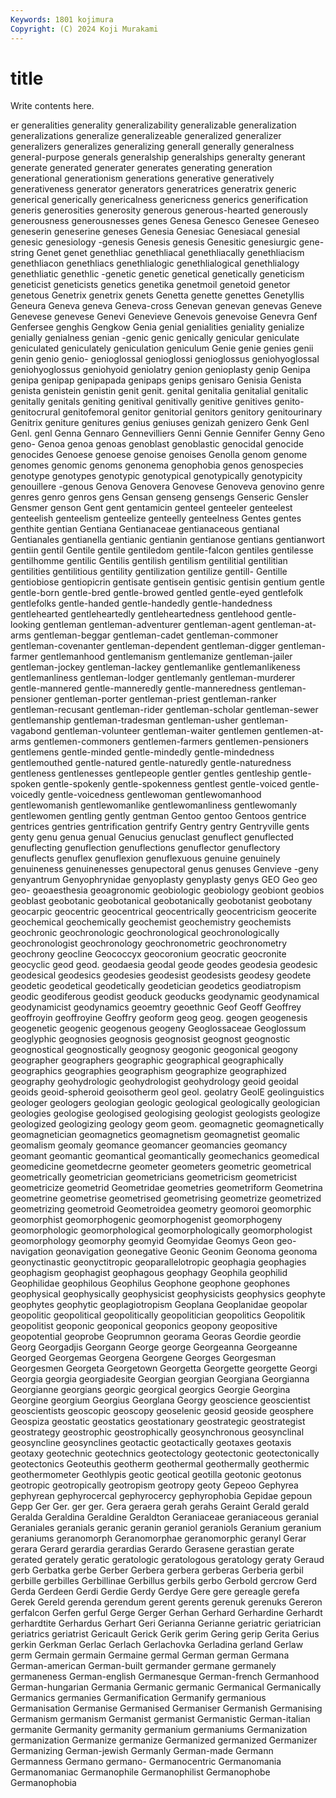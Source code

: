 ```yaml
---
Keywords: 1801 kojimura
Copyright: (C) 2024 Koji Murakami
---
```


# title

Write contents here.



er generalities generality generalizability generalizable generalization generalizations generalize generalizeable
generalized generalizer generalizers generalizes generalizing generall generally generalness general-purpose generals
generalship generalships generalty generant generate generated generater generates generating generation
generational generationism generations generative generatively generativeness generator generators generatrices generatrix
generic generical generically genericalness genericness generics generification generis generosities generosity
generous generous-hearted generously generousness generousnesses genes Genesa Genesco Genesee Geneseo
geneserin geneserine geneses Genesia Genesiac Genesiacal genesial genesic genesiology -genesis
Genesis genesis Genesitic genesiurgic gene-string Genet genet genethliac genethliacal genethliacally
genethliacism genethliacon genethliacs genethlialogic genethlialogical genethlialogy genethliatic genethlic -genetic genetic
genetical genetically geneticism geneticist geneticists genetics genetika genetmoil genetoid genetor
genetous Genetrix genetrix genets Genetta genette genettes Genetyllis Geneura Geneva
geneva Geneva-cross Genevan genevan genevas Geneve Genevese genevese Genevi Genevieve
Genevois genevoise Genevra Genf Genfersee genghis Gengkow Genia genial genialities
geniality genialize genially genialness genian -genic genic genically genicular geniculate
geniculated geniculately geniculation geniculum Genie genie genies genii genin genio
genio- genioglossal genioglossi genioglossus geniohyoglossal geniohyoglossus geniohyoid geniolatry genion genioplasty
genip Genipa genipa genipap genipapada genipaps genips genisaro Genisia Genista
genista genistein genistin genit genit. genital genitalia genitalial genitalic genitally
genitals geniting genitival genitivally genitive genitives genito- genitocrural genitofemoral genitor
genitorial genitors genitory genitourinary Genitrix geniture genitures genius geniuses genizah
genizero Genk Genl Genl. genl Genna Gennaro Gennevilliers Genni Gennie
Gennifer Genny Geno geno- Genoa genoa genoas genoblast genoblastic genocidal
genocide genocides Genoese genoese genoise genoises Genolla genom genome genomes
genomic genoms genonema genophobia genos genospecies genotype genotypes genotypic genotypical
genotypically genotypicity genouillere -genous Genova Genovera Genovese Genoveva genovino genre
genres genro genros gens Gensan genseng gensengs Genseric Gensler Gensmer
genson Gent gent gentamicin genteel genteeler genteelest genteelish genteelism genteelize
genteelly genteelness Gentes gentes genthite gentian Gentiana Gentianaceae gentianaceous gentianal
Gentianales gentianella gentianic gentianin gentianose gentians gentianwort gentiin gentil Gentile
gentile gentiledom gentile-falcon gentiles gentilesse gentilhomme gentilic Gentilis gentilish gentilism
gentilitial gentilitian gentilities gentilitious gentility gentilization gentilize gentill- Gentille gentiobiose
gentiopicrin gentisate gentisein gentisic gentisin gentium gentle gentle-born gentle-bred gentle-browed
gentled gentle-eyed gentlefolk gentlefolks gentle-handed gentle-handedly gentle-handedness gentlehearted gentleheartedly gentleheartedness
gentlehood gentle-looking gentleman gentleman-adventurer gentleman-agent gentleman-at-arms gentleman-beggar gentleman-cadet gentleman-commoner gentleman-covenanter
gentleman-dependent gentleman-digger gentleman-farmer gentlemanhood gentlemanism gentlemanize gentleman-jailer gentleman-jockey gentleman-lackey gentlemanlike
gentlemanlikeness gentlemanliness gentleman-lodger gentlemanly gentleman-murderer gentle-mannered gentle-manneredly gentle-manneredness gentleman-pensioner gentleman-porter
gentleman-priest gentleman-ranker gentleman-recusant gentleman-rider gentleman-scholar gentleman-sewer gentlemanship gentleman-tradesman gentleman-usher gentleman-vagabond
gentleman-volunteer gentleman-waiter gentlemen gentlemen-at-arms gentlemen-commoners gentlemen-farmers gentlemen-pensioners gentlemens gentle-minded gentle-mindedly
gentle-mindedness gentlemouthed gentle-natured gentle-naturedly gentle-naturedness gentleness gentlenesses gentlepeople gentler gentles
gentleship gentle-spoken gentle-spokenly gentle-spokenness gentlest gentle-voiced gentle-voicedly gentle-voicedness gentlewoman gentlewomanhood
gentlewomanish gentlewomanlike gentlewomanliness gentlewomanly gentlewomen gentling gently gentman Gentoo gentoo
Gentoos gentrice gentrices gentries gentrification gentrify Gentry gentry Gentryville gents
genty genu genua genual Genucius genuclast genuflect genuflected genuflecting genuflection
genuflections genuflector genuflectory genuflects genuflex genuflexion genuflexuous genuine genuinely genuineness
genuinenesses genupectoral genus genuses Genvieve -geny genyantrum Genyophrynidae genyoplasty genyplasty
genys GEO Geo geo geo- geoaesthesia geoagronomic geobiologic geobiology geobiont
geobios geoblast geobotanic geobotanical geobotanically geobotanist geobotany geocarpic geocentric geocentrical
geocentrically geocentricism geocerite geochemical geochemically geochemist geochemistry geochemists geochronic geochronologic
geochronological geochronologically geochronologist geochronology geochronometric geochronometry geochrony geocline Geococcyx geocoronium
geocratic geocronite geocyclic geod geod. geodaesia geodal geode geodes geodesia
geodesic geodesical geodesics geodesies geodesist geodesists geodesy geodete geodetic geodetical
geodetically geodetician geodetics geodiatropism geodic geodiferous geodist geoduck geoducks geodynamic
geodynamical geodynamicist geodynamics geoemtry geoethnic Geof Geoff Geoffrey geoffroyin geoffroyine
Geoffry geoform geog geog. geogen geogenesis geogenetic geogenic geogenous geogeny
Geoglossaceae Geoglossum geoglyphic geognosies geognosis geognosist geognost geognostic geognostical geognostically
geognosy geogonic geogonical geogony geographer geographers geographic geographical geographically geographics
geographies geographism geographize geographized geography geohydrologic geohydrologist geohydrology geoid geoidal
geoids geoid-spheroid geoisotherm geol geol. geolatry GeolE geolinguistics geologer geologers
geologian geologic geological geologically geologician geologies geologise geologised geologising geologist
geologists geologize geologized geologizing geology geom geom. geomagnetic geomagnetically geomagnetician
geomagnetics geomagnetism geomagnetist geomalic geomalism geomaly geomance geomancer geomancies geomancy
geomant geomantic geomantical geomantically geomechanics geomedical geomedicine geometdecrne geometer geometers
geometric geometrical geometrically geometrician geometricians geometricism geometricist geometricize geometrid Geometridae
geometries geometriform Geometrina geometrine geometrise geometrised geometrising geometrize geometrized geometrizing
geometroid Geometroidea geometry geomoroi geomorphic geomorphist geomorphogenic geomorphogenist geomorphogeny geomorphologic
geomorphological geomorphologically geomorphologist geomorphology geomorphy geomyid Geomyidae Geomys Geon geo-navigation
geonavigation geonegative Geonic Geonim Geonoma geonoma geonyctinastic geonyctitropic geoparallelotropic geophagia
geophagies geophagism geophagist geophagous geophagy Geophila geophilid Geophilidae geophilous Geophilus
Geophone geophone geophones geophysical geophysically geophysicist geophysicists geophysics geophyte geophytes
geophytic geoplagiotropism Geoplana Geoplanidae geopolar geopolitic geopolitical geopolitically geopolitician geopolitics
Geopolitik geopolitist geoponic geoponical geoponics geopony geopositive geopotential geoprobe Geoprumnon
georama Georas Geordie geordie Georg Georgadjis Georgann George george Georgeanna
Georgeanne Georged Georgemas Georgena Georgene Georges Georgesman Georgesmen Georgeta Georgetown
Georgetta Georgette georgette Georgi Georgia georgia georgiadesite Georgian georgian Georgiana
Georgianna Georgianne georgians georgic georgical georgics Georgie Georgina Georgine georgium
Georgius Georglana Georgy geoscience geoscientist geoscientists geoscopic geoscopy geoselenic geosid
geoside geosphere Geospiza geostatic geostatics geostationary geostrategic geostrategist geostrategy geostrophic
geostrophically geosynchronous geosynclinal geosyncline geosynclines geotactic geotactically geotaxes geotaxis geotaxy
geotechnic geotechnics geotectology geotectonic geotectonically geotectonics Geoteuthis geotherm geothermal geothermally
geothermic geothermometer Geothlypis geotic geotical geotilla geotonic geotonus geotropic geotropically
geotropism geotropy geoty Gepeoo Gephyrea gephyrean gephyrocercal gephyrocercy gephyrophobia Gepidae
gepoun Gepp Ger Ger. ger ger. Gera geraera gerah gerahs
Geraint Gerald gerald Geralda Geraldina Geraldine Geraldton Geraniaceae geraniaceous geranial
Geraniales geranials geranic geranin geraniol geraniols Geranium geranium geraniums geranomorph
Geranomorphae geranomorphic geranyl Gerar gerara Gerard gerardia gerardias Gerardo Gerasene
gerastian gerate gerated gerately geratic geratologic geratologous geratology geraty Geraud
gerb Gerbatka gerbe Gerber Gerbera gerbera gerberas Gerberia gerbil gerbille
gerbilles Gerbillinae Gerbillus gerbils gerbo Gerbold gercrow Gerd Gerda Gerdeen
Gerdi Gerdie Gerdy Gerdye Gere gere gereagle gerefa Gerek Gereld
gerenda gerendum gerent gerents gerenuk gerenuks Gereron gerfalcon Gerfen gerful
Gerge Gerger Gerhan Gerhard Gerhardine Gerhardt gerhardtite Gerhardus Gerhart Geri
Gerianna Gerianne geriatric geriatrician geriatrics geriatrist Gericault Gerick Gerik gerim
Gering gerip Gerita Gerius gerkin Gerkman Gerlac Gerlach Gerlachovka Gerladina
gerland Gerlaw germ Germain germain Germaine germal German german Germana
German-american German-built germander germane germanely germaneness German-english Germanesque German-french Germanhood
German-hungarian Germania Germanic germanic Germanical Germanically Germanics germanies Germanification Germanify
germanious Germanisation Germanise Germanised Germaniser Germanish Germanising Germanism germanism Germanist
germanist Germanistic German-italian germanite Germanity germanity germanium germaniums Germanization germanization
Germanize germanize Germanized germanized Germanizer Germanizing German-jewish Germanly German-made Germann
Germanness Germano germano- Germanocentric Germanomania Germanomaniac Germanophile Germanophilist Germanophobe Germanophobia
